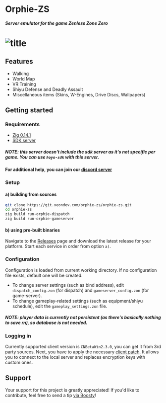 # Orphie-ZS
##### Server emulator for the game Zenless Zone Zero
# ![title](assets/img/title.png)

## Features
- Walking
- World Map
- VR Training
- Shiyu Defense and Deadly Assault
- Miscellaneous items (Skins, W-Engines, Drive Discs, Wallpapers)

## Getting started
### Requirements
- [Zig 0.14.1](https://ziglang.org/download)
- [SDK server](https://git.xeondev.com/reversedrooms/hoyo-sdk)
##### NOTE: this server doesn't include the sdk server as it's not specific per game. You can use `hoyo-sdk` with this server.

#### For additional help, you can join our [discord server](https://discord.xeondev.com)

### Setup
#### a) building from sources
```sh
git clone https://git.xeondev.com/orphie-zs/orphie-zs.git
cd orphie-zs
zig build run-orphie-dispatch
zig build run-orphie-gameserver
```
#### b) using pre-built binaries
Navigate to the [Releases](https://git.xeondev.com/orphie-zs/orphie-zs/releases) page and download the latest release for your platform.
Start each service in order from option `a)`.

### Configuration
Configuration is loaded from current working directory. If no configuration file exists, default one will be created.
- To change server settings (such as bind address), edit `dispatch_config.zon` (for dispatch) and `gameserver_config.zon` (for game-server).
- To change gameplay-related settings (such as equipment/shiyu schedule), edit the `gameplay_settings.zon` file.
##### NOTE: player data is currently not persistent (as there's basically nothing to save rn), so database is not needed.

### Logging in
Currently supported client version is `CNBetaWin2.3.0`, you can get it from 3rd party sources. Next, you have to apply the necessary [client patch](https://git.xeondev.com/yuzuha-rs/yuzuha-patch). It allows you to connect to the local server and replaces encryption keys with custom ones.

## Support
Your support for this project is greatly appreciated! If you'd like to contribute, feel free to send a tip [via Boosty](https://boosty.to/xeondev/donate)!
